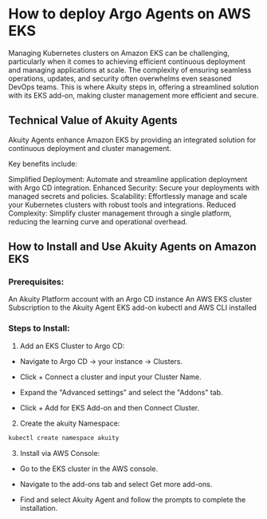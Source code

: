 # How to deploy Argo Agents on AWS EKS

Managing Kubernetes clusters on Amazon EKS can be challenging, particularly when it comes to achieving efficient continuous deployment and managing applications at scale. The complexity of ensuring seamless operations, updates, and security often overwhelms even seasoned DevOps teams. This is where Akuity steps in, offering a streamlined solution with its EKS add-on, making cluster management more efficient and secure.

## Technical Value of Akuity Agents

Akuity Agents enhance Amazon EKS by providing an integrated solution for continuous deployment and cluster management.

Key benefits include:

Simplified Deployment: Automate and streamline application deployment with Argo CD integration.
Enhanced Security: Secure your deployments with managed secrets and policies.
Scalability: Effortlessly manage and scale your Kubernetes clusters with robust tools and integrations.
Reduced Complexity: Simplify cluster management through a single platform, reducing the learning curve and operational overhead.

## How to Install and Use Akuity Agents on Amazon EKS

### Prerequisites:

An Akuity Platform account with an Argo CD instance
An AWS EKS cluster
Subscription to the Akuity Agent EKS add-on
kubectl and AWS CLI installed

### Steps to Install:

1. Add an EKS Cluster to Argo CD:

- Navigate to Argo CD → your instance → Clusters.

- Click + Connect a cluster and input your Cluster Name.

- Expand the "Advanced settings" and select the "Addons" tab.

- Click + Add for EKS Add-on and then Connect Cluster.


2. Create the akuity Namespace:

 ```bash
kubectl create namespace akuity
```

3. Install via AWS Console:
   
- Go to the EKS cluster in the AWS console.

- Navigate to the add-ons tab and select Get more add-ons.
  
- Find and select Akuity Agent and follow the prompts to complete the installation.

